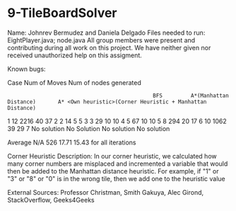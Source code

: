 # 9-TileBoardSolver
Name: Johnrev Bermudez and Daniela Delgado
Files needed to run: EightPlayer.java; node.java
All group members were present and contributing during all work on
this project. We have neither given nor received unauthorized help on this assigment.

Known bugs:

Case                     Num of Moves                           Num of nodes generated

                                                  BFS         A*(Manhattan Distance)       A* <Own heuristic>(Corner Heuristic + Manhattan Distance)
1                             12                 2216                 40                                            37
2                              2                  14                  5                                             5
3                              3                  29                  10                                            10
4                              5                  67                  10                                            10
5                              8                  294                 20                                            17
6                              10                 1062                39                                            29
7                         No solution          No Solution          No solution                                 No solution

Average                        N/A                526                17.71                                         15.43
for all
iterations

Corner Heuristic Description:
In our corner heuristic, we calculated how many corner numbers are misplaced and incremented a variable that would then be added
to the Manhattan distance heuristic. For example, if "1" or "3" or "8" or "0" is in the wrong tile, then we add one to the heuristic value

External Sources: Professor Christman, Smith Gakuya, Alec Girond, StackOverflow, Geeks4Geeks
